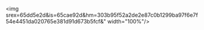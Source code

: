 <img srex=65dd5e2d&is=65cae92d&hm=303b95f52a2de2e87c0b1299ba97f6e7f54e4451da020765e381d91d673b5fcf&" width="100%"/>
